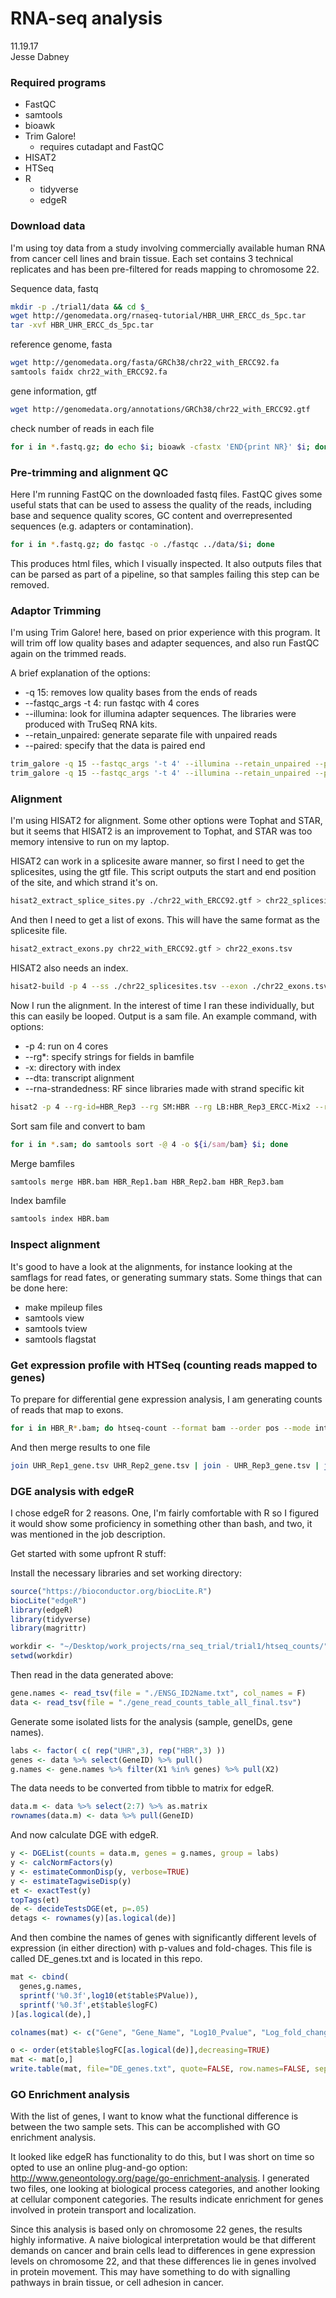 # RNA-seq analysis   
11.19.17  
Jesse Dabney

### Required programs

* FastQC
* samtools
* bioawk
* Trim Galore!
   * requires cutadapt and FastQC
* HISAT2
* HTSeq
* R  
   * tidyverse
   * edgeR


### Download data

I'm using toy data from a study involving commercially available human RNA from cancer cell lines and brain tissue. Each set contains 3 technical replicates and has been pre-filtered for reads mapping to chromosome 22.

Sequence data, fastq

```bash
mkdir -p ./trial1/data && cd $_
wget http://genomedata.org/rnaseq-tutorial/HBR_UHR_ERCC_ds_5pc.tar
tar -xvf HBR_UHR_ERCC_ds_5pc.tar 
```

reference genome, fasta

```bash
wget http://genomedata.org/fasta/GRCh38/chr22_with_ERCC92.fa
samtools faidx chr22_with_ERCC92.fa
```

gene information, gtf

```bash
wget http://genomedata.org/annotations/GRCh38/chr22_with_ERCC92.gtf
```

check number of reads in each file

```bash
for i in *.fastq.gz; do echo $i; bioawk -cfastx 'END{print NR}' $i; done
```


### Pre-trimming and alignment QC

Here I'm running FastQC on the downloaded fastq files. FastQC gives some useful stats that can be used to assess the quality of the reads, including base and sequence quality scores, GC content and overrepresented sequences (e.g. adapters or contamination).

```bash
for i in *.fastq.gz; do fastqc -o ./fastqc ../data/$i; done
```

This produces html files, which I visually inspected. It also outputs files that can be parsed as part of a pipeline, so that samples failing this step can be removed.


### Adaptor Trimming

I'm using Trim Galore! here, based on prior experience with this program. It will trim off low quality bases and adapter sequences, and also run FastQC again on the trimmed reads.

A brief explanation of the options:

  * -q 15: removes low quality bases from the ends of reads
  * --fastqc_args -t 4: run fastqc with 4 cores
  * --illumina: look for illumina adapter sequences. The libraries were produced with TruSeq RNA kits.
  * --retain_unpaired: generate separate file with unpaired reads
  * --paired: specify that the data is paired end

```bash
trim_galore -q 15 --fastqc_args '-t 4' --illumina --retain_unpaired --paired ../data/HBR_Rep3*read1*.gz ../data/HBR_Rep3*read2*.gz
trim_galore -q 15 --fastqc_args '-t 4' --illumina --retain_unpaired --paired ../data/UHR_Rep3*read1*.gz ../data/UHR_Rep3*read2*.gz
```

### Alignment

I'm using HISAT2 for alignment. Some other options were Tophat and STAR, but it seems that HISAT2 is an improvement to Tophat, and STAR was too memory intensive to run on my laptop.

HISAT2 can work in a splicesite aware manner, so first I need to get the splicesites, using the gtf file. This script outputs the start and end position of the site, and which strand it's on.

```bash
hisat2_extract_splice_sites.py ./chr22_with_ERCC92.gtf > chr22_splicesites.tsv
```

And then I need to get a list of exons. This will have the same format as the splicesite file.

```bash
hisat2_extract_exons.py chr22_with_ERCC92.gtf > chr22_exons.tsv
```

HISAT2 also needs an index.

```bash
hisat2-build -p 4 --ss ./chr22_splicesites.tsv --exon ./chr22_exons.tsv chr22_with_ERCC92.fa ./chr22_with_ERCC92
```

Now I run the alignment. In the interest of time I ran these individually, but this can easily be looped. Output is a sam file. An example command, with options:

* -p 4: run on 4 cores
* --rg*: specify strings for fields in bamfile
* -x: directory with index
* --dta: transcript alignment
* --rna-strandedness: RF since libraries made with strand specific kit

```bash
hisat2 -p 4 --rg-id=HBR_Rep3 --rg SM:HBR --rg LB:HBR_Rep3_ERCC-Mix2 --rg PL:ILLUMINA --rg PU:CXX1234-ACACTG.1 -x ../refs/chr22_with_ERCC92 --dta --rna-strandness RF -1 ../trimming/HBR_Rep3_ERCC-Mix2_Build37-ErccTranscripts-chr22.read1_val_1.fq.gz -2 ../trimming/HBR_Rep3_ERCC-Mix2_Build37-ErccTranscripts-chr22.read2_val_2.fq.gz -S ./HBR_Rep3.sam
```

Sort sam file and convert to bam

```bash
for i in *.sam; do samtools sort -@ 4 -o ${i/sam/bam} $i; done
```

Merge bamfiles

```bash
samtools merge HBR.bam HBR_Rep1.bam HBR_Rep2.bam HBR_Rep3.bam
```

Index bamfile

```bash
samtools index HBR.bam
```

### Inspect alignment

It's good to have a look at the alignments, for instance looking at the samflags for read fates, or generating summary stats. Some things that can be done here:

* make mpileup files
* samtools view
* samtools tview
* samtools flagstat

### Get expression profile with HTSeq (counting reads mapped to genes)

To prepare for differential gene expression analysis, I am generating counts of reads that map to exons. 

```bash
for i in HBR_R*.bam; do htseq-count --format bam --order pos --mode intersection-strict --stranded reverse --minaqual 1 --type exon --idattr gene_id $i ../refs/chr22_with_ERCC92.gtf > ../htseq_counts/${i/.bam/_gene.tsv}; done
```

And then merge results to one file

```bash
join UHR_Rep1_gene.tsv UHR_Rep2_gene.tsv | join - UHR_Rep3_gene.tsv | join - HBR_Rep1_gene.tsv | join - HBR_Rep2_gene.tsv | join - HBR_Rep3_gene.tsv > gene_read_counts_table_all.tsv
```


### DGE analysis with edgeR

I chose edgeR for 2 reasons. One, I'm fairly comfortable with R so I figured it would show some proficiency in something other than bash, and two, it was mentioned in the job description.

Get started with some upfront R stuff:

Install the necessary libraries and set working directory:

```r
source("https://bioconductor.org/biocLite.R")
biocLite("edgeR")
library(edgeR)
library(tidyverse)
library(magrittr)

workdir <- "~/Desktop/work_projects/rna_seq_trial/trial1/htseq_counts/"
setwd(workdir)
```

Then read in the data generated above:

```r
gene.names <- read_tsv(file = "./ENSG_ID2Name.txt", col_names = F)
data <- read_tsv(file = "./gene_read_counts_table_all_final.tsv")
```

Generate some isolated lists for the analysis (sample, geneIDs, gene names).

```r
labs <- factor( c( rep("UHR",3), rep("HBR",3) ))
genes <- data %>% select(GeneID) %>% pull()
g.names <- gene.names %>% filter(X1 %in% genes) %>% pull(X2)
```

The data needs to be converted from tibble to matrix for edgeR.

```r
data.m <- data %>% select(2:7) %>% as.matrix
rownames(data.m) <- data %>% pull(GeneID)
```

And now calculate DGE with edgeR. 

```r
y <- DGEList(counts = data.m, genes = g.names, group = labs)
y <- calcNormFactors(y)
y <- estimateCommonDisp(y, verbose=TRUE)
y <- estimateTagwiseDisp(y)
et <- exactTest(y)
topTags(et)
de <- decideTestsDGE(et, p=.05)
detags <- rownames(y)[as.logical(de)]
```

And then combine the names of genes with significantly different levels of expression (in either direction) with p-values and fold-chages. This file is called DE_genes.txt and is located in this repo.

```r
mat <- cbind(
  genes,g.names,
  sprintf('%0.3f',log10(et$table$PValue)),
  sprintf('%0.3f',et$table$logFC)
)[as.logical(de),]

colnames(mat) <- c("Gene", "Gene_Name", "Log10_Pvalue", "Log_fold_change")

o <- order(et$table$logFC[as.logical(de)],decreasing=TRUE)
mat <- mat[o,]
write.table(mat, file="DE_genes.txt", quote=FALSE, row.names=FALSE, sep="\t")
```

### GO Enrichment analysis

With the list of genes, I want to know what the functional difference is between the two sample sets. This can be accomplished with GO enrichment analysis.

It looked like edgeR has functionality to do this, but I was short on time so opted to use an online plug-and-go option: http://www.geneontology.org/page/go-enrichment-analysis. I generated two files, one looking at biological process categories, and another looking at cellular component categories. The results indicate enrichment for genes involved in protein transport and localization. 

Since this analysis is based only on chromosome 22 genes, the results highly informative. A naive biological interpretation would be that different demands on cancer and brain cells lead to differences in gene expression levels on chromosome 22, and that these differences lie in genes involved in protein movement. This may have something to do with signalling pathways in brain tissue, or cell adhesion in cancer.






